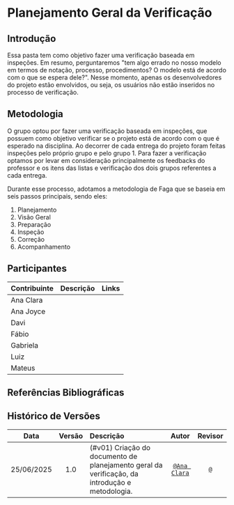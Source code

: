 # Planejamento Geral da Verificação

## Introdução

Essa pasta tem como objetivo fazer uma verificação baseada em inspeções. Em resumo, perguntaremos "tem algo errado no nosso modelo em termos de notação, processo, procedimentos? O modelo está de acordo com o que se espera dele?". Nesse momento, apenas os desenvolvedores do projeto estão envolvidos, ou seja, os usuários não estão inseridos no processo de verificação.

## Metodologia

O grupo optou por fazer uma verificação baseada em inspeções, que possuem como objetivo verificar se o projeto está de acordo com o que é esperado na disciplina. Ao decorrer de cada entrega do projeto foram feitas inspeções pelo próprio grupo e pelo grupo 1. Para fazer a verificação optamos por levar em consideração principalmente os feedbacks do professor e os itens das listas e verificação dos dois grupos referentes a cada entrega.

Durante esse processo, adotamos a metodologia de Faga que se baseia em seis passos principais, sendo eles:

1. Planejamento
2. Visão Geral
3. Preparação
4. Inspeção
5. Correção
6. Acompanhamento

## Participantes

| Contribuinte | Descrição                                                             | Links                                                                                                                                                                                                                                                                                       |
| ------------ | --------------------------------------------------------------------- | ------------------------------------------------------------------------------------------------------------------------------------------------------------------------------------------------------------------------------------------------------------------------------------------- |
| Ana Clara    |  | |
| Ana Joyce     |  |  |
| Davi     |  | |
| Fábio    |  | |
| Gabriela     |  |  |
| Luiz     | |  |
| Mateus    |  | |

## Referências Bibliográficas

## Histórico de Versões

 Data       | Versão | Descrição                                 | Autor                                      | Revisor                                     |
| :--------: | :----: | :---------------------------------------- | :----------------------------------------: | :----------------------------------------: |
| 25/06/2025 |  1.0   | (#v01) Criação do documento de planejamento geral da verificação, da introdução e metodologia.| [`@Ana Clara`](https://github.com/anabborges)   | [`@`](https://github.com/)   |